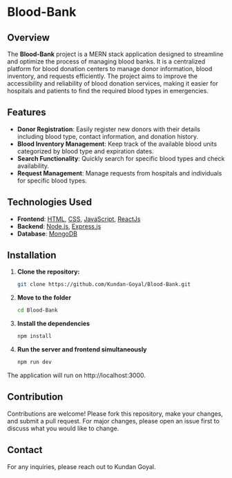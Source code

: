# Blood-Bank

## Overview

The **Blood-Bank** project is a MERN stack application designed to streamline and optimize the process of managing blood banks. It is a centralized platform for blood donation centers to manage donor information, blood inventory, and requests efficiently. The project aims to improve the accessibility and reliability of blood donation services, making it easier for hospitals and patients to find the required blood types in emergencies.

## Features

- **Donor Registration**: Easily register new donors with their details including blood type, contact information, and donation history.
- **Blood Inventory Management**: Keep track of the available blood units categorized by blood type and expiration dates.
- **Search Functionality**: Quickly search for specific blood types and check availability.
- **Request Management**: Manage requests from hospitals and individuals for specific blood types.

## Technologies Used

- **Frontend**: [HTML](https://developer.mozilla.org/en-US/docs/Web/HTML), [CSS](https://developer.mozilla.org/en-US/docs/Web/CSS), [JavaScript](https://developer.mozilla.org/en-US/docs/Web/JavaScript), [ReactJs](https://react.dev/)
- **Backend**: [Node.js](https://nodejs.org/), [Express.js](https://expressjs.com/)
- **Database**: [MongoDB](https://www.mongodb.com/)

## Installation

1. **Clone the repository:**

   ```bash
   git clone https://github.com/Kundan-Goyal/Blood-Bank.git
2. **Move to the folder**

   ```bash
   cd Blood-Bank
3. **Install the dependencies**

   ```bash
   npm install
4. **Run the server and frontend simultaneously**

   ```bash
   npm run dev

The application will run on http://localhost:3000.

## **Contribution**

Contributions are welcome! Please fork this repository, make your changes, and submit a pull request. For major changes, please open an issue first to discuss what you would like to change.

## **Contact**
For any inquiries, please reach out to Kundan Goyal.

